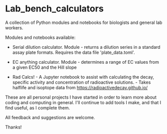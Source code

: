 # Lab_bench_calculators
A collection of Python modules and notebooks for biologists and general lab workers.

Modules and notebooks available:
 - Serial dilution calculator. Module - returns a dilution series in a standard assay plate formats. Requires the data file 'plate_data.toml'. 
 
 - EC anything calculator. Module - determines a range of EC values from a given EC50 and the Hill slope
 
 - Rad Calcs! - A Jupyter notebook to assist with calculating the decay, specific activity and concentration of radioactive solutions.
              - Takes halflife and isoptope data from https://radioactivedecay.github.io/
              

These are all personal projects I have started in order to learn more about coding and computing in general.
I'll continue to add tools I make, and that I find useful, as I complete them.

All feedback and suggestions are welcome. 

Thanks!